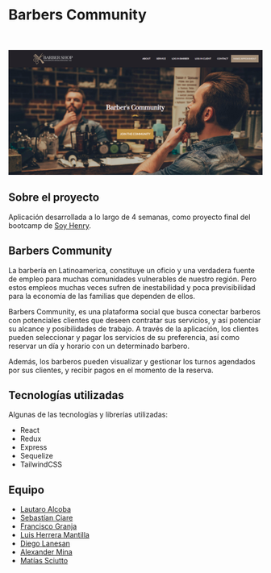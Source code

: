 # Barbers Community 
<br> </br>
![proyect](https://github.com/Eduardo871/Landing-Page-Coca-Cola/blob/main/images/Screenshot%20from%202021-07-01%2011-17-39.png?raw=true)


## Sobre el proyecto

Aplicación desarrollada a lo largo de 4 semanas, como proyecto final del bootcamp de [Soy Henry](https://www.soyhenry.com/).

## Barbers Community

La barbería en Latinoamerica, constituye un oficio y una verdadera fuente de empleo para muchas comunidades vulnerables de nuestro región. Pero estos empleos muchas veces sufren de inestabilidad y poca previsibilidad para la economía de las familias que dependen de ellos. 

Barbers Community, es una plataforma social que busca conectar barberos con potenciales clientes que deseen contratar sus servicios, y así potenciar su alcance y posibilidades de trabajo. A través de la aplicación, los clientes pueden seleccionar y pagar los servicios de su preferencia, así como reservar un día y horario con un determinado barbero.

Además, los barberos pueden visualizar y gestionar los turnos agendados por sus clientes, y recibir pagos en el momento de la reserva. 

## Tecnologías utilizadas

Algunas de las tecnologías y librerías utilizadas:

- React
- Redux
- Express
- Sequelize
- TailwindCSS

## Equipo

- [Lautaro Alcoba](https://github.com/lautaroalcoba)
- [Sebastían Ciare](https://github.com/Eduardo871)
- [Francisco Granja](https://github.com/FranG14)
- [Luis Herrera Mantilla](https://github.com/Lmanti) 
- [Diego Lanesan](https://github.com/diegolanesan) 
- [Alexander Mina](https://github.com/aquisies)
- [Matías Sciutto](https://github.com/Sciuttomatias)
